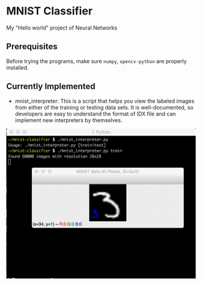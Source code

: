 # MNIST Classifier

My "Hello world" project of Neural Networks

## Prerequisites

Before trying the programs, make sure `numpy`, `opencv-python` are properly
installed.

## Currently Implemented

* mnist\_interpreter: This is a script that helps you view the labeled images
from either of the training or testing data sets. It is well-documented, so
developers are easy to understand the format of IDX file and can implement new
interpreters by themselves.

![MNIST interpreter](interpreter.png)
